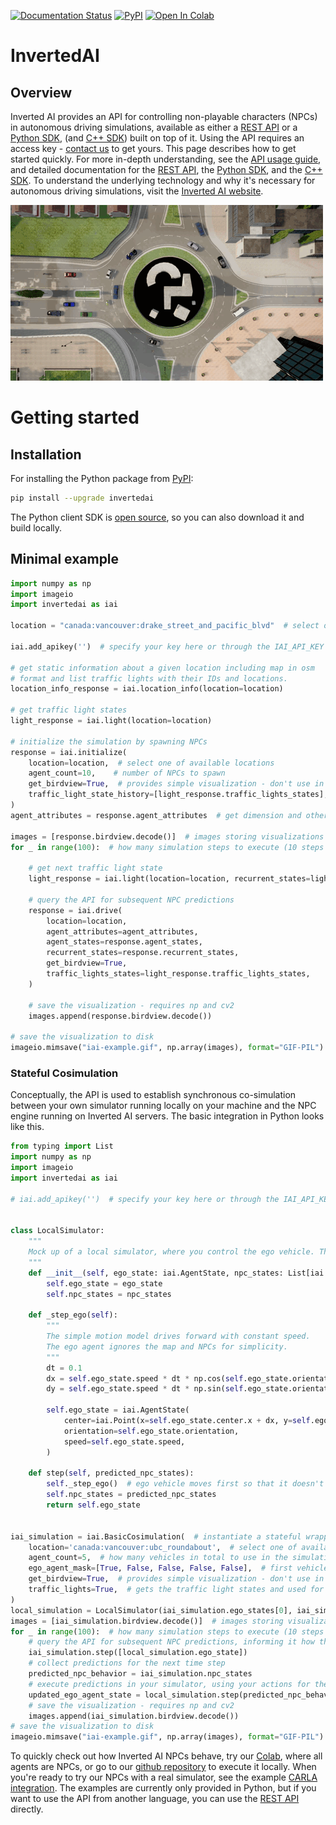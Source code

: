 [pypi-badge]: https://badge.fury.io/py/invertedai.svg
[pypi-link]: https://pypi.org/project/invertedai/
[colab-badge]: https://colab.research.google.com/assets/colab-badge.svg
[colab-link]: https://colab.research.google.com/github/inverted-ai/invertedai-drive/blob/develop/examples/npc_only_colab.ipynb
[rest-link]: https://app.swaggerhub.com/apis/swaggerhub59/Inverted-AI
[examples-link]: https://github.com/inverted-ai/invertedai/tree/master/examples

[![Documentation Status](https://readthedocs.org/projects/inverted-ai/badge/?version=latest)](https://inverted-ai.readthedocs.io/en/latest/?badge=latest)
[![PyPI][pypi-badge]][pypi-link]
[![Open In Colab][colab-badge]][colab-link]

# InvertedAI

## Overview
<!-- start elevator-pitch -->
Inverted AI provides an API for controlling non-playable characters (NPCs) in autonomous driving simulations,
available as either a [REST API][rest-link] or a [Python SDK](https://docs.inverted.ai/en/latest/pythonapi/index.html), (and [C++ SDK](https://docs.inverted.ai/en/latest/cppapi/index.html)) built on top of it. Using the API requires an access key -
[contact us](mailto:sales@inverted.ai) to get yours. This page describes how to get started quickly. For more in-depth understanding,
see the [API usage guide](https://docs.inverted.ai/en/latest/userguide.html), and detailed documentation for the [REST API][rest-link],
the [Python SDK](https://docs.inverted.ai/en/latest/pythonapi/index.html), and the [C++ SDK](https://docs.inverted.ai/en/latest/cppapi/index.html).
To understand the underlying technology and why it's necessary for autonomous driving simulations, visit the
[Inverted AI website](https://www.inverted.ai/).
<!-- end elevator-pitch -->

![](docs/images/top_camera.gif)

# Getting started
<!-- start quickstart -->
## Installation
For installing the Python package from [PyPI][pypi-link]:

```bash
pip install --upgrade invertedai
```

The Python client SDK is [open source](https://github.com/inverted-ai/invertedai),
so you can also download it and build locally.


## Minimal example

``` python
import numpy as np
import imageio
import invertedai as iai

location = "canada:vancouver:drake_street_and_pacific_blvd"  # select one of available locations

iai.add_apikey('')  # specify your key here or through the IAI_API_KEY variable

# get static information about a given location including map in osm
# format and list traffic lights with their IDs and locations.
location_info_response = iai.location_info(location=location)

# get traffic light states
light_response = iai.light(location=location)

# initialize the simulation by spawning NPCs
response = iai.initialize(
    location=location,  # select one of available locations
    agent_count=10,    # number of NPCs to spawn
    get_birdview=True,  # provides simple visualization - don't use in production
    traffic_light_state_history=[light_response.traffic_lights_states],  # provide traffic light states
)
agent_attributes = response.agent_attributes  # get dimension and other attributes of NPCs

images = [response.birdview.decode()]  # images storing visualizations of subsequent states
for _ in range(100):  # how many simulation steps to execute (10 steps is 1 second)

    # get next traffic light state
    light_response = iai.light(location=location, recurrent_states=light_response.recurrent_states)

    # query the API for subsequent NPC predictions
    response = iai.drive(
        location=location,
        agent_attributes=agent_attributes,
        agent_states=response.agent_states,
        recurrent_states=response.recurrent_states,
        get_birdview=True,
        traffic_lights_states=light_response.traffic_lights_states,
    )

    # save the visualization - requires np and cv2
    images.append(response.birdview.decode())

# save the visualization to disk
imageio.mimsave("iai-example.gif", np.array(images), format="GIF-PIL")

```


### Stateful Cosimulation
Conceptually, the API is used to establish synchronous co-simulation between your own simulator running locally on
your machine and the NPC engine running on Inverted AI servers. The basic integration in Python looks like this.

```python
from typing import List
import numpy as np
import imageio
import invertedai as iai

# iai.add_apikey('')  # specify your key here or through the IAI_API_KEY variable


class LocalSimulator:
    """
    Mock up of a local simulator, where you control the ego vehicle. This example only supports single ego vehicle.
    """
    def __init__(self, ego_state: iai.AgentState, npc_states: List[iai.AgentState]):
        self.ego_state = ego_state
        self.npc_states = npc_states

    def _step_ego(self):
        """
        The simple motion model drives forward with constant speed.
        The ego agent ignores the map and NPCs for simplicity.
        """
        dt = 0.1
        dx = self.ego_state.speed * dt * np.cos(self.ego_state.orientation)
        dy = self.ego_state.speed * dt * np.sin(self.ego_state.orientation)

        self.ego_state = iai.AgentState(
            center=iai.Point(x=self.ego_state.center.x + dx, y=self.ego_state.center.y + dy),
            orientation=self.ego_state.orientation,
            speed=self.ego_state.speed,
        )

    def step(self, predicted_npc_states):
        self._step_ego()  # ego vehicle moves first so that it doesn't see future NPC movement
        self.npc_states = predicted_npc_states
        return self.ego_state


iai_simulation = iai.BasicCosimulation(  # instantiate a stateful wrapper for Inverted AI API
    location='canada:vancouver:ubc_roundabout',  # select one of available locations
    agent_count=5,  # how many vehicles in total to use in the simulation
    ego_agent_mask=[True, False, False, False, False],  # first vehicle is ego, rest are NPCs
    get_birdview=True,  # provides simple visualization - don't use in production
    traffic_lights=True,  # gets the traffic light states and used for initialization and steping the simulation
)
local_simulation = LocalSimulator(iai_simulation.ego_states[0], iai_simulation.npc_states)
images = [iai_simulation.birdview.decode()]  # images storing visualizations of subsequent states
for _ in range(100):  # how many simulation steps to execute (10 steps is 1 second)
    # query the API for subsequent NPC predictions, informing it how the ego vehicle acted
    iai_simulation.step([local_simulation.ego_state])
    # collect predictions for the next time step
    predicted_npc_behavior = iai_simulation.npc_states
    # execute predictions in your simulator, using your actions for the ego vehicle
    updated_ego_agent_state = local_simulation.step(predicted_npc_behavior)
    # save the visualization - requires np and cv2
    images.append(iai_simulation.birdview.decode())
# save the visualization to disk
imageio.mimsave("iai-example.gif", np.array(images), format="GIF-PIL")

```
To quickly check out how Inverted AI NPCs
behave, try our
[Colab](https://colab.research.google.com/github/inverted-ai/invertedai-drive/blob/develop/examples/npc_only_colab.ipynb),
where all agents are NPCs, or go to our
[github repository](https://github.com/inverted-ai/invertedai/tree/master/examples) to execute it locally.
When you're ready to try our NPCs with a real simulator, see the example [CARLA integration](https://github.com/inverted-ai/invertedai/tree/master/examples/carla).
The examples are currently only provided in Python, but if you want to use the API from another language,
you can use the [REST API][rest-link] directly.

<!-- end quickstart -->
